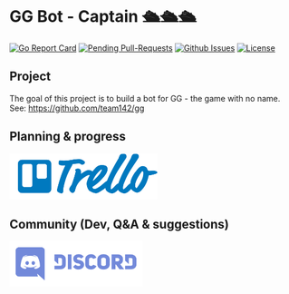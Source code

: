 # GG Bot - Captain 🛳️🛳️🛳️

[![Go Report Card](https://goreportcard.com/badge/github.com/just1689/gg-bot-captain)](https://goreportcard.com/report/github.com/just1689/gg-bot-captain)
[![Pending Pull-Requests](http://githubbadges.herokuapp.com/just1689/gg-bot-captain/pulls.svg?style=flat)](https://github.com/team142/gg/pulls)
[![Github Issues](http://githubbadges.herokuapp.com/just1689/gg-bot-captain/issues.svg?style=flat)](https://github.com/team142/gg/issues)
[![License](http://img.shields.io/:license-mit-blue.svg?style=flat)](http://badges.mit-license.org)





## Project
The goal of this project is to build a bot for GG - the game with no name.
See: https://github.com/team142/gg

## Planning & progress
<a href="https://trello.com/b/PdVD4YUo/gg-bot-captain"><img src="docs/trello.png" height="80"></a>

## Community (Dev, Q&A & suggestions)
<a href="https://discord.gg/QaagkDh"><img src="docs/discord.png" height="80"></a>




